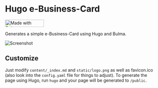 # Hugo e-Business-Card
<a href="https://bulma.io">
<img src="https://bulma.io/images/made-with-bulma.png" alt="Made with Bulma" width="128" height="24">
</a>

Generates a simple e-Business-Card using Hugo and Bulma.

![Screenshot](https://i.imgur.com/VD95lp3.png)

## Customize
Just modify `content/_index.md` and `static/logo.png` as well as favicon.ico (also look into the `config.yaml` file for things to adjust).
To generate the page using Hugo, run `hugo` and your page will be generated to `/public`.
